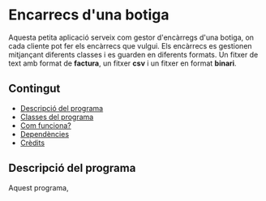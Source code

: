 # Encarrecs d'una botiga

Aquesta petita aplicació serveix com gestor d'encàrregs d'una botiga, on cada cliente pot fer els encàrrecs que vulgui. Els encàrrecs es gestionen mitjançant diferents classes i es guarden en diferents formats. Un fitxer de text amb format de **factura**, un fitxer **csv** i un fitxer en format **binari**.


## Contingut 

- [Descripció del programa](#Descripció-del-programa)
- [Classes del programa](Classes-programa)
- [Com funciona?](Funcionament)
- [Dependències](Dependencies)
- [Crèdits](Credits)

## Descripció del programa

Aquest programa, 